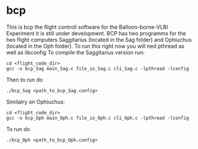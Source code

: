 # bcp
This is bcp the flight controll software for the Balloon-borne-VLBI Experiment it is still under development. BCP has two programms for the two flight computers Saggitarius (located in the Sag folder) and Ophiuchus (located in the Oph folder). To run this right now you will ned pthread as well as libconfig To compile the Saggitarius version run:

```
cd <flight_code_dir>
gcc -o bcp_Sag main_Sag.c file_io_Sag.c cli_Sag.c -lpthread -lconfig
```

Then to run do 

```
./bcp_Sag <path_to_bcp_Sag.config>
```

Similalry on Ophiuchus:

```
cd <flight_code_dir>
gcc -o bcp_Oph main_Oph.c file_io_Oph.c cli_Oph.c -lpthread -lconfig
```

To run do

```
./bcp_Oph <path_to_bcp_Oph.config>
```
